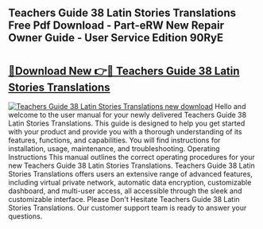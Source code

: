 ## Teachers Guide 38 Latin Stories Translations Free Pdf Download - Part-eRW New Repair Owner Guide - User Service Edition 90RyE

# <h2><a href="http://bc57310.oget.top/?id=Teachers+Guide+38+Latin+Stories+Translations">🔗Download New 👉🔴 Teachers Guide 38 Latin Stories Translations</a></h2>

[![Teachers Guide 38 Latin Stories Translations new download](https://i.imgur.com/5g1atiW.png)](http://bc57310.oget.top/?id=Teachers+Guide+38+Latin+Stories+Translations)
Hello and welcome to the user manual for your newly delivered Teachers Guide 38 Latin Stories Translations. This guide is designed to help you get started with your product and provide you with a thorough understanding of its features, functions, and capabilities. You will find instructions for installation, usage, maintenance, and troubleshooting. Operating Instructions This manual outlines the correct operating procedures for your new Teachers Guide 38 Latin Stories Translations. Teachers Guide 38 Latin Stories Translations offers users an extensive range of advanced features, including virtual private network, automatic data encryption, customizable dashboard, and multi-user access, all accessible through the sleek and customizable interface. Please Don't Hesitate Teachers Guide 38 Latin Stories Translations. Our customer support team is ready to answer your questions.
